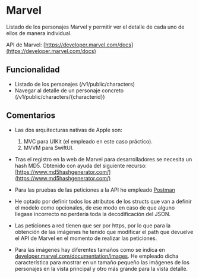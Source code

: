 # Marvel
Listado de los personajes Marvel y permitir ver el detalle de cada uno de ellos de manera individual.

API de Marvel: [https://developer.marvel.com/docs](https://developer.marvel.com/docs)

## Funcionalidad
- Listado de los personajes (/v1/public/characters)
- Navegar al detalle de un personaje concreto (/v1/public/characters/{characterid})

## Comentarios
- Las dos arquitecturas nativas de Apple son:
	1. MVC para UIKit (el empleado en este caso práctico).
	2. MVVM para SwiftUI.

- Tras el registro en la web de Marvel para desarrolladores se necesita un hash MD5. Obtenido con ayuda del siguiente recurso: [https://www.md5hashgenerator.com/](https://www.md5hashgenerator.com/)

- Para las pruebas de las peticiones a la API he empleado [Postman](https://www.postman.com/)

- He optado por definir todos los atributos de los structs que van a definir el modelo como opcionales, de ese modo en caso de que alguno llegase incorrecto no perdería toda la decodificación del JSON.

- Las peticiones a red tienen que ser por https, por lo que para la obtención de las imágenes he tenido que modificar el path que devuelve el API de Marvel en el momento de realizar las peticiones.

- Para las imágenes hay diferentes tamaños como se indica en [developer.marvel.com/documentation/images](https://developer.marvel.com/documentation/images). He empleado dicha característica para mostrar en un tamaño pequeño las imágenes de los personajes en la vista principal y otro más grande para la vista detalle.